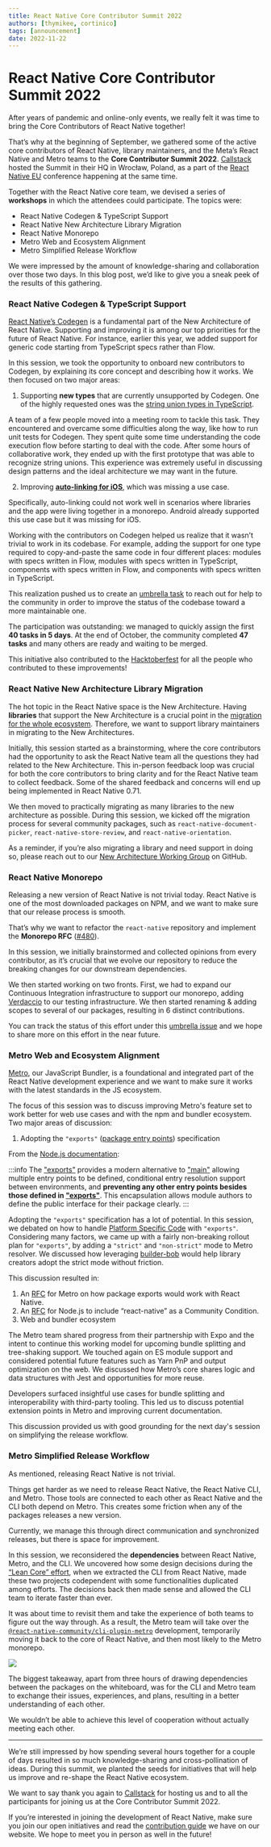 ```yaml
---
title: React Native Core Contributor Summit 2022
authors: [thymikee, cortinico]
tags: [announcement]
date: 2022-11-22
---
```


# React Native Core Contributor Summit 2022

After years of pandemic and online-only events, we really felt it was time to bring the Core Contributors of React Native together!

That’s why at the beginning of September, we gathered some of the active core contributors of React Native, library maintainers, and the Meta’s React Native and Metro teams to the **Core Contributor Summit 2022**. [Callstack](https://www.callstack.com/) hosted the Summit in their HQ in Wrocław, Poland, as a part of the [React Native EU](https://www.react-native.eu/) conference happening at the same time.

Together with the React Native core team, we devised a series of **workshops** in which the attendees could participate. The topics were:

- ​​React Native Codegen & TypeScript Support
- ​​React Native New Architecture Library Migration
- ​​React Native Monorepo
- Metro Web and Ecosystem Alignment
- Metro Simplified Release Workflow

We were impressed by the amount of knowledge-sharing and collaboration over those two days. In this blog post, we’d like to give you a sneak peek of the results of this gathering.

<!--truncate-->

### React Native Codegen & TypeScript Support

[React Native’s Codegen](/docs/the-new-architecture/pillars-codegen) is a fundamental part of the New Architecture of React Native. Supporting and improving it is among our top priorities for the future of React Native. For instance, earlier this year, we added support for generic code starting from TypeScript specs rather than Flow.

In this session, we took the opportunity to onboard new contributors to Codegen, by explaining its core concept and describing how it works. We then focused on two major areas:

1. Supporting **new types** that are currently unsupported by Codegen. One of the highly requested ones was the [string union types in TypeScript](https://github.com/Titozzz/react-native/tree/codegen-string-union).

A team of a few people moved into a meeting room to tackle this task. They encountered and overcame some difficulties along the way, like how to run unit tests for Codegen. They spent quite some time understanding the code execution flow before starting to deal with the code. After some hours of collaborative work, they ended up with the first prototype that was able to recognize string unions. This experience was extremely useful in discussing design patterns and the ideal architecture we may want in the future.

2. Improving **[auto-linking for iOS](https://github.com/facebook/react-native/pull/34580)**, which was missing a use case.

Specifically, auto-linking could not work well in scenarios where libraries and the app were living together in a monorepo. Android already supported this use case but it was missing for iOS.

Working with the contributors on Codegen helped us realize that it wasn’t trivial to work in its codebase. For example, adding the support for one type required to copy-and-paste the same code in four different places: modules with specs written in Flow, modules with specs written in TypeScript, components with specs written in Flow, and components with specs written in TypeScript.

This realization pushed us to create an [umbrella task](https://github.com/facebook/react-native/issues/34872) to reach out for help to the community in order to improve the status of the codebase toward a more maintainable one.

The participation was outstanding: we managed to quickly assign the first **40 tasks in 5 days**. At the end of October, the community completed **47 tasks** and many others are ready and waiting to be merged.

This initiative also contributed to the [Hacktoberfest](https://hacktoberfest.com/) for all the people who contributed to these improvements!

### ​​React Native New Architecture Library Migration

The hot topic in the React Native space is the New Architecture. Having **libraries** that support the New Architecture is a crucial point in the [migration for the whole ecosystem](/blog/2022/06/16/resources-migrating-your-react-native-library-to-the-new-architecture). Therefore, we want to support library maintainers in migrating to the New Architectures.

Initially, this session started as a brainstorming, where the core contributors had the opportunity to ask the React Native team all the questions they had related to the New Architecture. This in-person feedback loop was crucial for both the core contributors to bring clarity and for the React Native team to collect feedback. Some of the shared feedback and concerns will end up being implemented in React Native 0.71.

We then moved to practically migrating as many libraries to the new architecture as possible. During this session, we kicked off the migration process for several community packages, such as `react-native-document-picker`, `react-native-store-review`, and `react-native-orientation`.

As a reminder, if you’re also migrating a library and need support in doing so, please reach out to our [New Architecture Working Group](https://github.com/reactwg/react-native-new-architecture) on GitHub.

### ​​React Native Monorepo

Releasing a new version of React Native is not trivial today. React Native is one of the most downloaded packages on NPM, and we want to make sure that our release process is smooth.

That’s why we want to refactor the `react-native` repository and implement the **Monorepo RFC** ([#480](https://github.com/react-native-community/discussions-and-proposals/pull/480)).

In this session, we initially brainstormed and collected opinions from every contributor, as it’s crucial that we evolve our repository to reduce the breaking changes for our downstream dependencies.

We then started working on two fronts. First, we had to expand our Continuous Integration infrastructure to support our monorepo, adding [Verdaccio](https://verdaccio.org/) to our testing infrastructure. We then started renaming & adding scopes to several of our packages, resulting in 6 distinct contributions.

You can track the status of this effort under this [umbrella issue](https://github.com/facebook/react-native/issues/34692) and we hope to share more on this effort in the near future.

### Metro Web and Ecosystem Alignment

[Metro](https://github.com/facebook/metro), our JavaScript Bundler, is a foundational and integrated part of the React Native development experience and we want to make sure it works with the latest standards in the JS ecosystem.

The focus of this session was to discuss improving Metro's feature set to work better for web use cases and with the npm and bundler ecosystem. Two major areas of discussion:

1. Adopting the `"exports"` ([package entry points](https://nodejs.org/api/packages.html#package-entry-points)) specification

From the [Node.js documentation](https://nodejs.org/api/packages.html#package-entry-points):

<!-- alex ignore clearly -->

:::info
The ["exports"](https://nodejs.org/api/packages.html#exports) provides a modern alternative to ["main"](https://nodejs.org/api/packages.html#main) allowing multiple entry points to be defined, conditional entry resolution support between environments, and **preventing any other entry points besides those defined in ["exports"](https://nodejs.org/api/packages.html#exports)**. This encapsulation allows module authors to define the public interface for their package clearly.
:::

Adopting the `"exports"` specification has a lot of potential. In this session, we debated on how to handle [Platform Specific Code](/docs/platform-specific-code#platform-specific-extensions) with `"exports"`. Considering many factors, we came up with a fairly non-breaking rollout plan for `"exports"`, by adding a `"strict"` and `"non-strict"` mode to Metro resolver. We discussed how leveraging [builder-bob](https://github.com/callstack/react-native-builder-bob) would help library creators adopt the strict mode without friction.

This discussion resulted in:

1. An [RFC](https://github.com/react-native-community/discussions-and-proposals/pull/534) for Metro on how package exports would work with React Native.
2. An [RFC](https://github.com/nodejs/node/pull/45367) for Node.js to include “react-native” as a Community Condition.
3. Web and bundler ecosystem

The Metro team shared progress from their partnership with Expo and the intent to continue this working model for upcoming bundle splitting and tree-shaking support. We touched again on ES module support and considered potential future features such as Yarn PnP and output optimization on the web. We discussed how Metro’s core shares logic and data structures with Jest and opportunities for more reuse.

Developers surfaced insightful use cases for bundle splitting and interoperability with third-party tooling. This led us to discuss potential extension points in Metro and improving current documentation.

This discussion provided us with good grounding for the next day's session on simplifying the release workflow.

### Metro Simplified Release Workflow

As mentioned, releasing React Native is not trivial.

Things get harder as we need to release React Native, the React Native CLI, and Metro. Those tools are connected to each other as React Native and the CLI both depend on Metro. This creates some friction when any of the packages releases a new version.

Currently, we manage this through direct communication and synchronized releases, but there is space for improvement.

In this session, we reconsidered the **dependencies** between React Native, Metro, and the CLI. We uncovered how some design decisions during the [“Lean Core” effort](https://github.com/react-native-community/discussions-and-proposals/issues/6), when we extracted the CLI from React Native, made these two projects codependent with some functionalities duplicated among efforts. The decisions back then made sense and allowed the CLI team to iterate faster than ever.

It was about time to revisit them and take the experience of both teams to figure out the way through. As a result, the Metro team will take over the [`@react-native-community/cli-plugin-metro`](https://github.com/react-native-community/cli/tree/main/packages/cli-plugin-metro) development, temporarily moving it back to the core of React Native, and then most likely to the Metro monorepo.

![](/blog/assets/core-contributor-summit-2022.jpg)

The biggest takeaway, apart from three hours of drawing dependencies between the packages on the whiteboard, was for the CLI and Metro team to exchange their issues, experiences, and plans, resulting in a better understanding of each other.

We wouldn’t be able to achieve this level of cooperation without actually meeting each other.

---

We’re still impressed by how spending several hours together for a couple of days resulted in so much knowledge-sharing and cross-pollination of ideas. During this summit, we planted the seeds for initiatives that will help us improve and re-shape the React Native ecosystem.

We want to say thank you again to [Callstack](https://www.callstack.com/) for hosting us and to all the participants for joining us at the Core Contributor Summit 2022.

If you’re interested in joining the development of React Native, make sure you join our open initiatives and read the [contribution guide](https://reactnative.dev/contributing/overview) we have on our website. We hope to meet you in person as well in the future!
